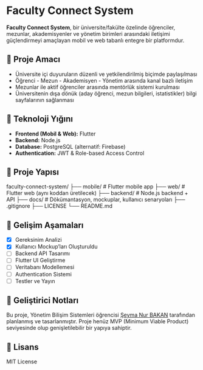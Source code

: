 # Faculty Connect System

**Faculty Connect System**, bir üniversite/fakülte özelinde öğrenciler, mezunlar, akademisyenler ve yönetim birimleri arasındaki iletişimi güçlendirmeyi amaçlayan mobil ve web tabanlı entegre bir platformdur.

## 🎯 Proje Amacı

- Üniversite içi duyuruların düzenli ve yetkilendirilmiş biçimde paylaşılması
- Öğrenci - Mezun - Akademisyen - Yönetim arasında kanal bazlı iletişim
- Mezunlar ile aktif öğrenciler arasında mentörlük sistemi kurulması
- Üniversitenin dışa dönük (aday öğrenci, mezun bilgileri, istatistikler) bilgi sayfalarının sağlanması

## 🧩 Teknoloji Yığını

- **Frontend (Mobil & Web):** Flutter
- **Backend:** Node.js
- **Database:** PostgreSQL (alternatif: Firebase)
- **Authentication:** JWT & Role-based Access Control

## 🧱 Proje Yapısı
faculty-connect-system/
├── mobile/ # Flutter mobile app
├── web/ # Flutter web (aynı koddan üretilecek)
├── backend/ # Node.js backend + API
├── docs/ # Dökümantasyon, mockuplar, kullanıcı senaryoları
├── .gitignore
├── LICENSE
└── README.md

## 🧪 Gelişim Aşamaları

- [x] Gereksinim Analizi
- [x] Kullanıcı Mockup’ları Oluşturuldu
- [ ] Backend API Tasarımı
- [ ] Flutter UI Geliştirme
- [ ] Veritabanı Modellemesi
- [ ] Authentication Sistemi
- [ ] Testler ve Yayın

## 🧠 Geliştirici Notları

Bu proje, Yönetim Bilişim Sistemleri öğrencisi [Şeyma Nur BAKAN](https://github.com/SnBakan) tarafından planlanmış ve tasarlanmıştır. Proje henüz MVP (Minimum Viable Product) seviyesinde olup genişletilebilir bir yapıya sahiptir.

## 📄 Lisans

MIT License


